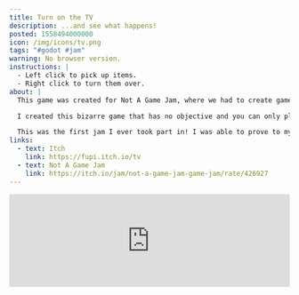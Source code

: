 ```yaml
---
title: Turn on the TV
description: ...and see what happens!
posted: 1558494000000
icon: /img/icons/tv.png
tags: "#godot #jam"
warning: No browser version.
instructions: |
  - Left click to pick up items.
  - Right click to turn them over.
about: |
  This game was created for Not A Game Jam, where we had to create games that are not games.

  I created this bizarre game that has no objective and you can only play once.

  This was the first jam I ever took part in! I was able to prove to myself that I could quickly and easily create silly little games if I wanted to, something that is surprisingly important to me.
links:
  - text: Itch
    link: https://fupi.itch.io/tv
  - text: Not A Game Jam
    link: https://itch.io/jam/not-a-game-jam-game-jam/rate/426927
---
```


<div style="width: 100%; display: flex; justify-content: center;">
  <iframe src="https://itch.io/embed/426927?bg_color=222222&amp;fg_color=eeeeee&amp;border_color=363636" width="552" height="167" frameborder="0"><a href="https://fupi.itch.io/tv">Turn on the TV by Fupi</a></iframe>
</div>
